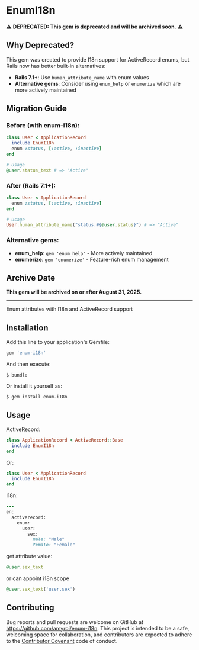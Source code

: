 # EnumI18n

⚠️ **DEPRECATED: This gem is deprecated and will be archived soon.** ⚠️

## Why Deprecated?

This gem was created to provide I18n support for ActiveRecord enums, but Rails now has better built-in alternatives:

- **Rails 7.1+**: Use `human_attribute_name` with enum values
- **Alternative gems**: Consider using `enum_help` or `enumerize` which are more actively maintained

## Migration Guide

### Before (with enum-i18n):
```ruby
class User < ApplicationRecord
  include EnumI18n
  enum :status, [:active, :inactive]
end

# Usage
@user.status_text # => "Active"
```

### After (Rails 7.1+):
```ruby
class User < ApplicationRecord
  enum :status, [:active, :inactive]
end

# Usage
User.human_attribute_name("status.#{@user.status}") # => "Active"
```

### Alternative gems:
- **enum_help**: `gem 'enum_help'` - More actively maintained
- **enumerize**: `gem 'enumerize'` - Feature-rich enum management

## Archive Date
**This gem will be archived on or after August 31, 2025.**

---

Enum attributes with I18n and ActiveRecord support

## Installation

Add this line to your application's Gemfile:

```ruby
gem 'enum-i18n'
```

And then execute:

    $ bundle

Or install it yourself as:

    $ gem install enum-i18n

## Usage

ActiveRecord:

```ruby
class ApplicationRecord < ActiveRecord::Base
  include EnumI18n
end
```

Or:
```ruby
class User < ApplicationRecord
  include EnumI18n
end
```


I18n:

```ruby
---
en:
  activerecord:
    enum:
      user:
        sex:
          male: "Male"
          female: "Female"
```

get attribute value:

```ruby
@user.sex_text
```

or can appoint i18n scope

```ruby
@user.sex_text('user.sex')
```

## Contributing

Bug reports and pull requests are welcome on GitHub at https://github.com/amyroi/enum-i18n. This project is intended to be a safe, welcoming space for collaboration, and contributors are expected to adhere to the [Contributor Covenant](http://contributor-covenant.org) code of conduct.
